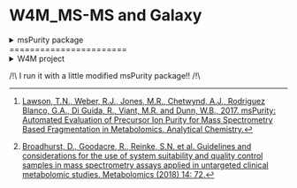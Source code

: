 # W4M_MS-MS and Galaxy

<details><summary>
msPurity package
</summary>

## msPurity package
msPurity is a R package developped by Birmingham University searchers. It is associated with Galaxy wrappers to be able to run its functions on the Galaxy platform. We can find on Github each repository : for [R package]("https://github.com/computational-metabolomics/msPurity#mspurity-package-to-assess-precursor-ion-purity-process-fragmentation-spectra-and-perform-spectral-matching"), and for [Galaxy wrappers associated]("https://github.com/computational-metabolomics/mspurity-galaxy"). 
msPurity R package and associated Galaxy tools were developed to : 

 1.  assess the spectral quality of fragmentation spectra by evaluating the "precursor ion purity". 
 2. process fragmentation spectra.
 3. perform spectral matching.

### Functionalities
---------------------------
* Assess the contribution of the targeted precursor of acquired fragmentation spectra by checking isolation windows using a metric called "precursor ion purity" (Works for both LC-MS(/MS) and DI-MS(/MS) data)
* Assess the anticipated “precursor ion purity” (see below) of XCMS LC-MS features and DIMS features where no fragmentation has been acquired
* Map fragmentation spectra to XCMS LC-MS features
* Filter and average MS/MS spectra from an LC-MS/MS dataset
* Create databases of LC-MS(/MS) spectra and associated annotations
* Perform spectral matching of query MS/MS spectra against library MS/MS spectra
* Export fragmentation spectra to MSP format
* Basic processing of DIMS data. Note that these functionalities are not actively developed anymore - see DIMSpy (https://github.com/computational-metabolomics/dimspy) for recommended alternative for DIMS data processing

**What is precursor ion purity?**

What we call "Precursor ion purity" is a measure of the contribution of a selected precursor peak in an isolation window used for fragmentation. The simple calculation involves dividing the intensity of the selected precursor peak by the total intensity of the isolation window. When assessing MS/MS spectra this calculation is done before and after the MS/MS scan of interest and the purity is interpolated at the recorded time of the MS/MS acquisition. Additionally, isotopic peaks can be removed, low abundance peaks are removed that are thought to have limited contribution to the resulting MS/MS spectra and the isolation efficiency of the mass spectrometer can be used to normalise the intensities used for the calculation.


Associated paper  [msPurity: Automated Evaluation of Precursor Ion Purity for Mass Spectrometry Based Fragmentation in Metabolomics. Analytical Chemistry]("http://pubs.acs.org/doi/abs/10.1021/acs.analchem.6b04358")

Use the following links for more details:

* Bioconductor : http://bioconductor.org/packages/msPurity/
* Vignette : https://bioconductor.org/packages/devel/bioc/vignettes/msPurity/inst/doc/msPurity-vignette.html
* Manual : http://bioconductor.org/packages/devel/bioc/manuals/msPurity/man/msPurity.pdf
* Galaxy implementation : https://github.com/computational-metabolomics/mspurity-galaxy
* Bioconda (stable) : https://anaconda.org/bioconda/bioconductor-mspurity
* Conda (dev and testing) : https://anaconda.org/tomnl/bioconductor-mspurity


### Install
---------------
#### Bioconductor

```r
  if (!requireNamespace("BiocManager", quietly = TRUE))
      install.packages("BiocManager")
  BiocManager::install("msPurity")
```

#### Github

```r
  library(devtools)
  install_github('computational-metabolomics/msPurity')
```

### Reference
--------------------
Lawson, T.N., Weber, R.J., Jones, M.R., Chetwynd, A.J., Rodriguez Blanco, G.A., Di Guida, R., Viant, M.R. and Dunn, W.B., 2017. msPurity: Automated Evaluation of Precursor Ion Purity for Mass Spectrometry Based Fragmentation in Metabolomics. Analytical Chemistry.[^1]

[^1]: [Lawson, T.N., Weber, R.J., Jones, M.R., Chetwynd, A.J., Rodriguez Blanco, G.A., Di Guida, R., Viant, M.R. and Dunn, W.B., 2017. msPurity: Automated Evaluation of Precursor Ion Purity for Mass Spectrometry Based Fragmentation in Metabolomics. Analytical Chemistry.]("http://pubs.acs.org/doi/abs/10.1021/acs.analchem.6b04358")
</details>
=======================

<details><summary>
W4M project
</summary>

## W4M project
The [Workflow4Metabolomics]("http://workflow4metabolomics.org"), W4M in short, is a French infrastructure offering software tool processing, analysing and annotating metabolomics data. It is based on the Galaxy platform.
Having no tool able to process MS-MS datas and wishing to integrate one, we are interested in the msPurity package. This package is very usefull, especially with its purity score which is very interesting for us. 
As described in this publication[^2], we have a basic protocol for injections describe in the following table :

![A basic injection of samples](https://github.com/jsaintvanne/W4M_MS-MS/blob/dev/images/basic_table.png)

During this protocol, we make pooled QC samples in which we mix all sample from all classes. That can cause the dilution of our searching compound and we can miss it during the fragmentation selection due to a very low intensity... As explain in the next picture with the A compound :

![A basic manipulation](https://github.com/jsaintvanne/W4M_MS-MS/blob/dev/images/basic_manip.png)
![Results from this basic manipulation](https://github.com/jsaintvanne/W4M_MS-MS/blob/dev/images/basic_results.png)

To avoid this kind of loss, we can propose an easy quite new protocol where we make pooled QC samples only if they are from the same class. With this kind of manipulation we should miss less compound because they will be in a good intensity in each pooled QC sample and the fragmentation selection should find them easily : 

![New W4M injection of samples](https://github.com/jsaintvanne/W4M_MS-MS/blob/dev/images/new_table.png)

During these injections, we respect the same protocol as previous one. We just change the end with injection for MS-MS runs. These injections should only concern samples of the same class that have been pooled. With this thing, we can obtain the following results :

![New W4M manipulation](https://github.com/jsaintvanne/W4M_MS-MS/blob/dev/images/new_manip.png)

As we can see in the previous picture, pooled QC have now enough class specific compounds to be detected then fragmented. We now have more MS-MS fragmented ions to match with all features peakpicked : 
![New W4M results](https://github.com/jsaintvanne/W4M_MS-MS/blob/dev/images/new_results.png)


[^2]: [Broadhurst, D., Goodacre, R., Reinke, S.N. et al. Guidelines and considerations for the use of system suitability and quality control samples in mass spectrometry assays applied in untargeted clinical metabolomic studies.  Metabolomics (2018) 14: 72.]("https://link.springer.com/article/10.1007%2Fs11306-018-1367-3")

</details>




/!\\ I run it with a little modified msPurity package!! /!\\











